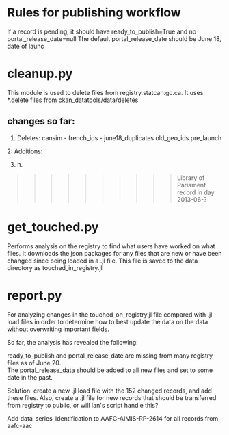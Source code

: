 Rules for publishing workflow
==========

If a record is pending, it should have ready_to_publish=True and no portal_release_date=null
The default portal_release_date should be June 18, date of launc

cleanup.py
==========

This module is used to delete files from registry.statcan.gc.ca. It uses *.delete files from ckan_datatools/data/deletes

changes so far:
--------------
1. Deletes:
cansim -
french_ids -
june18_duplicates 
old_geo_ids
pre_launch

2: Additions:

3. h. 



>>>>>>>>>> Library of Pariament record in day 2013-06-?






get_touched.py
==============

Performs analysis on the registry to find what users have worked on what files.  It downloads the json packages for any files 
that are new or have been changed since being loaded in a .jl file.  This file is saved to the data directory as touched_in_registry.jl

report.py
=========

For analyzing changes in the touched_on_registry.jl file compared with .jl load files in order to determine how to best update the data 
on the data without overwriting important fields.

So far, the analysis has revealed the following:

ready_to_publish and portal_release_date are missing from many registry files as of June 20.  
The portal_release_data should be added to all new files and set to some date in the past.


Solution:  create a new .jl load file with the 152 changed records, and add these files. 
Also, create a .jl file for new records that should be transferred from registry to public, or will Ian's script handle this?

Add data_series_identification to AAFC-AIMIS-RP-2614 for all records from aafc-aac